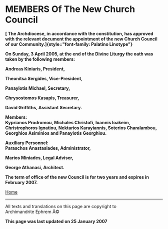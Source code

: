 **<span style="font-variant:small-caps;"> </span>**

MEMBERS Of The New Church Council
=================================

**[ The Archdiocese, in accordance with the constitution, has approved
with the relevant document the appointment of the new Church Council of
our Community.]{style="font-family: Palatino Linotype"}**

**On Sunday, 3 April 2005, at the end of the Divine Liturgy the oath was
taken by the following members:**

**Andreas Kiniaris, President,**

**Theonitsa Sergides, Vice-President,**

**Panayiotis Michael, Secretary,**

**Chrysostomos Kasapis, Treasurer,**

**David Griffiths, Assistant Secretary.**

**Members:\
Kyprianos Prodromou, Michales Christofi, Ioannis Ioakeim, Christrophoros
Ignatiou, Nektarios Karayiannis, Soterios Charalambou, Georghios
Asiminios and Panayiotis Georghiou.**

**Auxiliary Personnel:\
Paraschos Anastasiades, Administrator,**

**Marios Miniades, Legal Adviser,**

**George Athanasi, Architect.**

**The term of office of the new Council is for two years and expires in
February 2007.**

[Home](index.md)

------------------------------------------------------------------------

All texts and translations on this page are copyright to\
Archimandrite Ephrem Â©

**This page was last updated on 25 January 2007**
